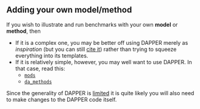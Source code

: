 ## Adding your own model/method

If you wish to illustrate and run benchmarks with
your own **model** or **method**, then

- If it is a complex one, you may be better off using DAPPER
  merely as *inspiration* (but you can still
  [cite it](../#getting-started))
  rather than trying to squeeze everything into its templates.
- If it is relatively simple, however, you may well want to use DAPPER.
  In that case, read this:
    - [`mods`](mods)
    - [`da_methods`](da_methods)

Since the generality of DAPPER is
[limited](../#similar-projects)
it is quite likely you will also need to make changes to the DAPPER code itself.
